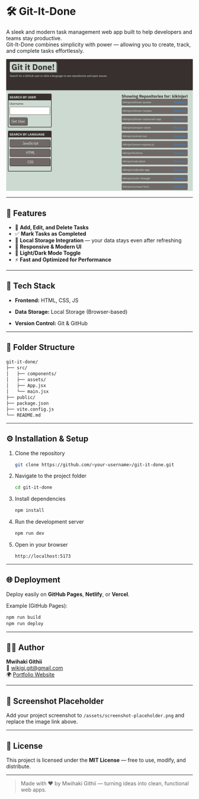 # 🛠️ Git-It-Done

A sleek and modern task management web app built to help developers and teams stay productive.  
Git-It-Done combines simplicity with power — allowing you to create, track, and complete tasks effortlessly.  

![App Screenshot](assets/screenshot.png)  


---

## 🚀 Features

- 📝 **Add, Edit, and Delete Tasks**  
- ✅ **Mark Tasks as Completed**  
- 💾 **Local Storage Integration** — your data stays even after refreshing  
- 🎨 **Responsive & Modern UI**  
- 🌙 **Light/Dark Mode Toggle**  
- ⚡ **Fast and Optimized for Performance**

---

## 🧠 Tech Stack

- **Frontend:** HTML, CSS, JS  

 
- **Data Storage:** Local Storage (Browser-based)  
- **Version Control:** Git & GitHub  

---

## 🧩 Folder Structure

```
git-it-done/
├── src/
│   ├── components/
│   ├── assets/
│   ├── App.jsx
│   └── main.jsx
├── public/
├── package.json
├── vite.config.js
└── README.md
```

---

## ⚙️ Installation & Setup

1. Clone the repository  
   ```bash
   git clone https://github.com/<your-username>/git-it-done.git
   ```
2. Navigate to the project folder  
   ```bash
   cd git-it-done
   ```
3. Install dependencies  
   ```bash
   npm install
   ```
4. Run the development server  
   ```bash
   npm run dev
   ```
5. Open in your browser  
   ```
   http://localhost:5173
   ```

---

## 🌐 Deployment

Deploy easily on **GitHub Pages**, **Netlify**, or **Vercel**.

Example (GitHub Pages):
```bash
npm run build
npm run deploy
```

---

## 🧑‍💻 Author

**Mwihaki Githii**  
📧 [wikigi.git@gmail.com](mailto:wikigi.git@gmail.com)  
🌍 [Portfolio Website](https://github.com/kikinjeri)

---

## 📸 Screenshot Placeholder

Add your project screenshot to `/assets/screenshot-placeholder.png` and replace the image link above.

---

## 🪪 License

This project is licensed under the **MIT License** — free to use, modify, and distribute.

---

> Made with ❤️ by Mwihaki Githii — turning ideas into clean, functional web apps.
